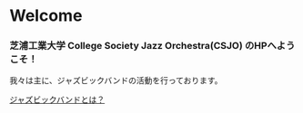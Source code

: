 # Welcome
### 芝浦工業大学 College Society Jazz Orchestra(CSJO) のHPへようこそ！

我々は主に、ジャズビックバンドの活動を行っております。

[ジャズビックバンドとは？](./about.html)
